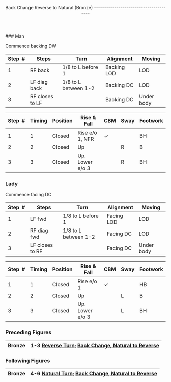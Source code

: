 <header>Back Change Reverse to Natural (Bronze)
---------------------------------------

 </header>### Man

Commence backing DW

 | **Step<span style="color:white">\_</span>\#** | **Steps** | **Turn** | **Alignment** | **Moving** |
|---|---|---|---|---|
| 1 | RF back | 1/8 to L before 1 | Backing LOD | LOD |
| 2 | LF diag back | 1/8 to L between 1-2 | Backing DC | LOD |
| 3 | RF closes to LF |  | Backing DC | Under body |

 | **Step<span style="color:white">\_</span>\#** | **Timing** | **Position** | **Rise &amp; Fall** | **CBM** | **Sway** | **Footwork** |
|---|---|---|---|---|---|---|
| 1 | 1 | Closed | Rise e/o 1, NFR | ✓ |  | BH |
| 2 | 2 | Closed | Up |  | R | B |
| 3 | 3 | Closed | Up. Lower e/o 3 |  | R | BH |

### Lady

Commence facing DC

 | **Step<span style="color:white">\_</span>\#** | **Steps** | **Turn** | **Alignment** | **Moving** |
|---|---|---|---|---|
| 1 | LF fwd | 1/8 to L before 1 | Facing LOD | LOD |
| 2 | RF diag fwd | 1/8 to L between 1-2 | Facing DC | LOD |
| 3 | LF closes to RF |  | Facing DC | Under body |

 | **Step<span style="color:white">\_</span>\#** | **Timing** | **Position** | **Rise &amp; Fall** | **CBM** | **Sway** | **Footwork** |
|---|---|---|---|---|---|---|
| 1 | 1 | Closed | Rise e/o 1 | ✓ |  | HB |
| 2 | 2 | Closed | Up |  | L | B |
| 3 | 3 | Closed | Up. Lower e/o 3 |  | L | BH |

### Preceding Figures

 | Bronze | 1-3 [Reverse Turn](reverse_turn.md); [Back Change, Natural to Reverse](back_change_natural_to_reverse.md) |
|---|---|

### Following Figures

 | Bronze | 4-6 [Natural Turn](natural_turn.md); [Back Change, Natural to Reverse](back_change_natural_to_reverse.md) |
|---|---|